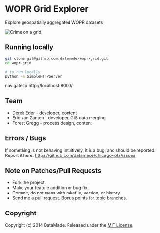 # WOPR Grid Explorer

Explore geospatially aggregated WOPR datasets

![Crime on a
grid](https://dl.dropboxusercontent.com/u/11510165/wopr-grid-refresh.png)

## Running locally

``` bash
git clone git@github.com:datamade/wopr-grid.git
cd wopr-grid

# to run locally
python -m SimpleHTTPServer
```

navigate to http://localhost:8000/

## Team

* Derek Eder - developer, content
* Eric van Zanten - developer, GIS data merging
* Forest Gregg - process design, content

## Errors / Bugs

If something is not behaving intuitively, it is a bug, and should be reported.
Report it here: https://github.com/datamade/chicago-lots/issues

## Note on Patches/Pull Requests
 
* Fork the project.
* Make your feature addition or bug fix.
* Commit, do not mess with rakefile, version, or history.
* Send me a pull request. Bonus points for topic branches.

## Copyright

Copyright (c) 2014 DataMade. Released under the [MIT License](https://github.com/datamade/chicago-lots/blob/master/LICENSE).
